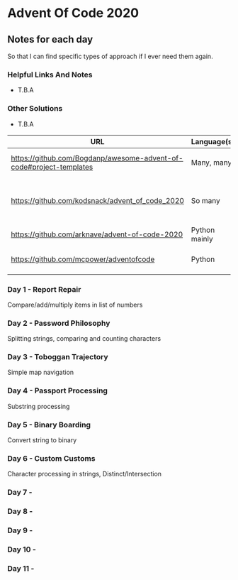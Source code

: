 # Advent Of Code 2020

## Notes for each day
So that I can find specific types of approach if I ever need them again.

### Helpful Links And Notes
* T.B.A

### Other Solutions
* T.B.A

| URL                                      | Language(s) | Notes     |
|------------------------------------------|-------------|-----------|
| https://github.com/Bogdanp/awesome-advent-of-code#project-templates | Many, many | Links and tips |
| https://github.com/kodsnack/advent_of_code_2020 | So many  | Links to many AoC repos |
| https://github.com/arknave/advent-of-code-2020 | Python mainly |  |
| https://github.com/mcpower/adventofcode | Python | No 2020 (yet?) |

### Day 1 - Report Repair
Compare/add/multiply items in list of numbers

### Day 2 - Password Philosophy
Splitting strings, comparing and counting characters

### Day 3 - Toboggan Trajectory
Simple map navigation

### Day 4 - Passport Processing
Substring processing

### Day 5 - Binary Boarding
Convert string to binary

### Day 6 - Custom Customs
Character processing in strings, Distinct/Intersection

### Day 7 -

### Day 8 -

### Day 9 -

### Day 10 -

### Day 11 -